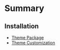 # Summary

## Installation

* [Theme Package](README.md)
* [Theme Customization](/theme_customization.md)

## 





